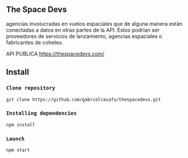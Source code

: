 ## The Space Devs

agencias involucradas en vuelos espaciales que de alguna manera están conectadas a datos en otras partes de la API. Estos podrían ser proveedores de servicios de lanzamiento, agencias espaciales o fabricantes de cohetes. 

API PUBLICA https://thespacedevs.com/

## Install

### `Clone repository`
`git clone https://github.com/gabrielcasafu/thespacedevs.git`

### `Installing dependencies`
`npm install`

### `Launch`
`npm start`